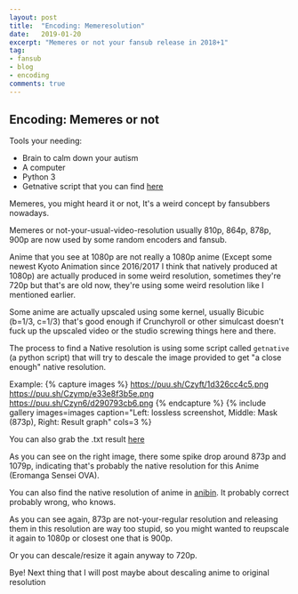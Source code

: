 ```yaml
---
layout: post
title:  "Encoding: Memeresolution"
date:   2019-01-20
excerpt: "Memeres or not your fansub release in 2018+1"
tag:
- fansub 
- blog
- encoding
comments: true
---
```


## Encoding: Memeres or not

Tools your needing:

- Brain to calm down your autism
- A computer
- Python 3
- Getnative script that you can find [here](https://p.n4o.xyz/files/getnative.zip)

Memeres, you might heard it or not, It's a weird concept by fansubbers nowadays.

Memeres or not-your-usual-video-resolution usually 810p, 864p, 878p, 900p are now used by some random encoders and fansub.

Anime that you see at 1080p are not really a 1080p anime (Except some newest Kyoto Animation since 2016/2017 I think that natively produced at 1080p)
are actually produced in some weird resolution, sometimes they're 720p but that's are old now, they're using some weird resolution like I mentioned earlier.

Some anime are actually upscaled using some kernel, usually Bicubic (b=1/3, c=1/3) that's good enough if Crunchyroll or other simulcast doesn't fuck up the upscaled video
or the studio screwing things here and there.

The process to find a Native resolution is using some script called ``getnative`` (a python script) that will try to descale the image provided to
get "a close enough" native resolution.

Example:
{% capture images %}
	https://puu.sh/Czyft/1d326cc4c5.png
	https://puu.sh/Czymp/e33e8f3b5e.png
	https://puu.sh/Czyn6/d290793cb6.png
{% endcapture %}
{% include gallery images=images caption="Left: lossless screenshot, Middle: Mask (873p), Right: Result graph" cols=3 %}

You can also grab the .txt result [here](https://puu.sh/Czylk/a2451b6ed9.txt)

As you can see on the right image, there some spike drop around 873p and 1079p, indicating that's probably the native resolution for this Anime (Eromanga Sensei OVA).

You can also find the native resolution of anime in [anibin](http://anibin.blogspot.com/). It probably correct probably wrong, who knows.

As you can see again, 873p are not-your-regular resolution and releasing them in this resolution are way too stupid, so you might wanted to reupscale it again to 1080p or closest one that is 900p.

Or you can descale/resize it again anyway to 720p.

Bye! Next thing that I will post maybe about descaling anime to original resolution